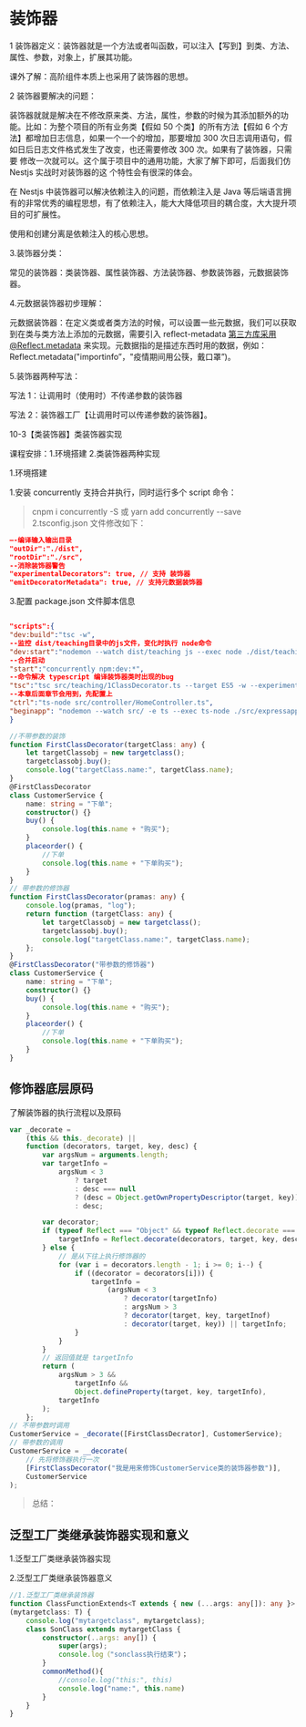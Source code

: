 # 装饰器

1 装饰器定义：装饰器就是一个方法或者叫函数，可以注入【写到】到类、方法、属性、参数，对象上，扩展其功能。

课外了解：高阶组件本质上也采用了装饰器的思想。

2 装饰器要解决的问题：

装饰器就就是解决在不修改原来类、方法，属性，参数的时候为其添加额外的功能。比如：为整个项目的所有业务类【假如 50 个类】的所有方法【假如 6 个方法】都增加日志信息，如果一个一个的增加，那要增加
300 次日志调用语句，假如日后日志文件格式发生了改变，也还需要修改 300 次。如果有了装饰器，只需要
修改一次就可以。这个属于项目中的通用功能，大家了解下即可，后面我们仿 Nestjs 实战时对装饰器的这
个特性会有很深的体会。

在 Nestjs 中装饰器可以解决依赖注入的问题，而依赖注入是 Java 等后端语言拥有的非常优秀的编程思想，有了依赖注入，能大大降低项目的耦合度，大大提升项目的可扩展性。

使用和创建分离是依赖注入的核心思想。

3.装饰器分类：

常见的装饰器：类装饰器、属性装饰器、方法装饰器、参数装饰器，元数据装饰器。

4.元数据装饰器初步理解：

元数据装饰器：在定义类或者类方法的时候，可以设置一些元数据，我们可以获取到在类与类方法上添加的元数据，需要引入 reflect-metadata 第三方库采用@Reflect.metadata 来实现。元数据指的是描述东西时用的数据，例如：Reflect.metadata("importinfo”，"疫情期间用公筷，戴口罩”)。

5.装饰器两种写法：

写法 1：让调用时（使用时）不传递参数的装饰器

写法 2：装饰器工厂【让调用时可以传递参数的装饰器】。

10-3【类装饰器】类装饰器实现

课程安排：1.环境搭建 2.类装饰器两种实现

1.环境撘建

1.安装 concurrently 支持合并执行，同时运行多个 script 命令：

> cnpm i concurrently -S 或 yarn add concurrently --save
> 2.tsconfig.json 文件修改如下：

```json
—-编译输入输出目录
"outDir":"./dist",
"rootDir":"./src",
--消除装饰器警告
"experimentalDecorators": true, // 支持 装饰器
"emitDecoratorMetadata": true, // 支持元数据装饰器
```

3.配置 package.json 文件脚本信息

```json

"scripts":{
"dev:build":"tsc -w",
--监控 dist/teaching目录中的js文件，变化时执行 node命令
"dev:start":"nodemon --watch dist/teaching js --exec node ./dist/teaching/1classDecorator.js",
--合并启动
"start":"concurrently npm:dev:*",
--命令解决 typescript 编译装饰器类时出现的bug
"tsc":"tsc src/teaching/1ClassDecorator.ts --target ES5 -w --experimentalDecorators",
--本章后面章节会用到，先配置上
"ctrl":"ts-node src/controller/HomeController.ts",
"beginapp": "nodemon --watch src/ -e ts --exec ts-node ./src/expressapp.ts",
}
```

```ts
//不带参数的装饰
function FirstClassDecorator(targetClass: any) {
	let targetClassobj = new targetclass();
	targetclassobj.buy();
	console.log("targetClass.name:", targetClass.name);
}
@FirstClassDecorator
class CustomerService {
	name: string = "下单";
	constructor() {}
	buy() {
		console.log(this.name + "购买");
	}
	placeorder() {
		//下单
		console.log(this.name + "下单购买");
	}
}
// 带参数的修饰器
function FirstClassDecorator(pramas: any) {
	console.log(pramas, "log");
	return function (targetClass: any) {
		let targetClassobj = new targetclass();
		targetclassobj.buy();
		console.log("targetClass.name:", targetClass.name);
	};
}
@FirstClassDecorator("带参数的修饰器")
class CustomerService {
	name: string = "下单";
	constructor() {}
	buy() {
		console.log(this.name + "购买");
	}
	placeorder() {
		//下单
		console.log(this.name + "下单购买");
	}
}
```

## 修饰器底层原码

了解装饰器的执行流程以及原码

```js
var _decorate =
	(this && this._decorate) ||
	function (decorators, target, key, desc) {
		var argsNum = arguments.length;
		var targetInfo =
			argsNum < 3
				? target
				: desc === null
				? (desc = Object.getOwnPropertyDescriptor(target, key))
				: desc;

		var decorator;
		if (typeof Reflect === "Object" && typeof Reflect.decorate === "function") {
			targetInfo = Reflect.decorate(decorators, target, key, desc);
		} else {
			// 是从下往上执行修饰器的
			for (var i = decorators.length - 1; i >= 0; i--) {
				if ((decorator = decorators[i])) {
					targetInfo =
						(argsNum < 3
							? decorator(targetInfo)
							: argsNum > 3
							? decorator(target, key, targetInof)
							: decorator(target, key)) || targetInfo;
				}
			}
		}
		// 返回值就是 targetInfo
		return (
			argsNum > 3 &&
				targetInfo &&
				Object.defineProperty(target, key, targetInfo),
			targetInfo
		);
	};
// 不带参数时调用
CustomerService = _decorate([FirstClassDecrator], CustomerService);
// 带参数的调用
CustomerService = __decorate(
	// 先将修饰器执行一次
	[FirstClassDecorator("我是用来修饰CustomerService类的装饰器参数")],
	CustomerService
);
```

> 总结：

## 泛型工厂类继承装饰器实现和意义

1.泛型工厂类继承装饰器实现

2.泛型工厂类继承装饰器意义

```ts
//1.泛型工厂类继承装饰器
function ClassFunctionExtends<T extends { new (...args: any[]): any }>
(mytargetclass: T) {
    console.log("mytargetclass", mytargetclass);
    class SonClass extends mytargetClass {
        constructor(..args: any[]) {
            super(args);
            console.log（"sonclass执行结束"）；
        }
        commonMethod(){
            //console.log("this:", this)
            console.log("name:", this.name)
        }
    }
}
```
